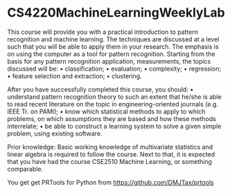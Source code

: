 # CS4220MachineLearningWeeklyLab

This course will provide you with a practical introduction to pattern recognition and machine learning. The techniques are discussed at a level such that you will be able to apply them in your research. The emphasis is on using the computer as a tool for pattern recognition. Starting from the basis for any pattern recognition application, measurements, the topics discussed will be:
• classification;
• evaluation;
• complexity;
• regression;
• feature selection and extraction;
• clustering.

After you have successfully completed this course, you should:
• understand pattern recognition theory to such an extent that he/she is able to read recent literature on the topic in engineering-oriented journals (e.g. IEEE Tr. on PAMI);
• know which statistical methods to apply to which problems, on which assumptions they are based and how these methods interrelate;
• be able to construct a learning system to solve a given simple problem, using existing software.

Prior knowledge:
Basic working knowledge of multivariate statistics and linear algebra is required to follow the course. Next to that, it is expected that you have had the course CSE2510 Machine Learning, or something comparable.

You get get PRTools for Python from https://github.com/DMJTax/prtools
